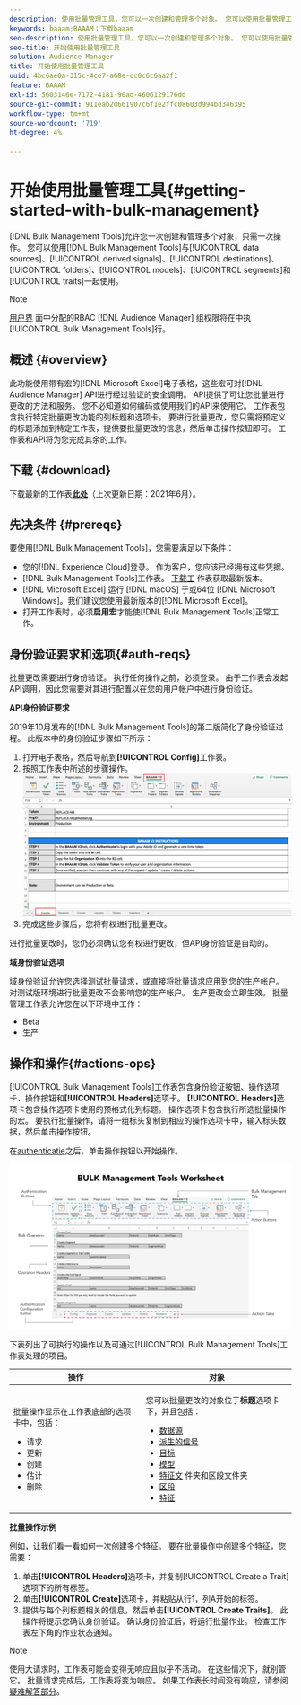 ```yaml
---
description: 使用批量管理工具，您可以一次创建和管理多个对象。 您可以使用批量管理工具处理数据源、派生的信号、目标、文件夹、区段和特征。
keywords: baaam;BAAAM；下载baaam
seo-description: 使用批量管理工具，您可以一次创建和管理多个对象。 您可以使用批量管理工具处理数据源、派生的信号、目标、文件夹、区段和特征。
seo-title: 开始使用批量管理工具
solution: Audience Manager
title: 开始使用批量管理工具
uuid: 4bc6ae0a-315c-4ce7-a68e-cc0c6c6aa2f1
feature: BAAAM
exl-id: 5603146e-7172-4181-90ad-4606129176dd
source-git-commit: 911eab2d661907c6f1e2ffc08603d994bd346395
workflow-type: tm+mt
source-wordcount: '719'
ht-degree: 4%

---
```


# 开始使用批量管理工具{#getting-started-with-bulk-management}

[!DNL Bulk Management Tools]允许您一次创建和管理多个对象，只需一次操作。 您可以使用[!DNL Bulk Management Tools]与[!UICONTROL data sources]、[!UICONTROL derived signals]、[!UICONTROL destinations]、[!UICONTROL folders]、[!UICONTROL models]、[!UICONTROL segments]和[!UICONTROL traits]一起使用。

<!-- 

c_bulk_start.xml

 -->

>[!NOTE]
>
>[用户界](../../features/administration/administration-overview.md) 面中分配的RBAC [!DNL Audience Manager] 组权限将在中执 [!UICONTROL Bulk Management Tools]行。

## 概述 {#overview}

此功能使用带有宏的[!DNL Microsoft Excel]电子表格，这些宏可对[!DNL Audience Manager] API进行经过验证的安全调用。 API提供了可让您批量进行更改的方法和服务。 您不必知道如何编码或使用我们的API来使用它。 工作表包含执行特定批量更改功能的列标题和选项卡。 要进行批量更改，您只需将预定义的标题添加到特定工作表，提供要批量更改的信息，然后单击操作按钮即可。 工作表和API将为您完成其余的工作。

## 下载 {#download}

下载最新的工作表&#x200B;**[此处](assets/BAAAM_V2_20210609.xlsm)**（上次更新日期：2021年6月）。

## 先决条件 {#prereqs}

要使用[!DNL Bulk Management Tools]，您需要满足以下条件：

* 您的[!DNL Experience Cloud]登录。 作为客户，您应该已经拥有这些凭据。
* [!DNL Bulk Management Tools]工作表。 [下载工](assets/BAAAM_V2_20200502.xlsm) 作表获取最新版本。
* [!DNL Microsoft Excel] 运行 [!DNL macOS] 于或64位 [!DNL Microsoft Windows]。我们建议您使用最新版本的[!DNL Microsoft Excel]。
* 打开工作表时，必须&#x200B;**启用宏**&#x200B;才能使[!DNL Bulk Management Tools]正常工作。

## 身份验证要求和选项{#auth-reqs}

批量更改需要进行身份验证。 执行任何操作之前，必须登录。 由于工作表会发起API调用，因此您需要对其进行配置以在您的用户帐户中进行身份验证。

**API身份验证要求**

2019年10月发布的[!DNL Bulk Management Tools]的第二版简化了身份验证过程。 此版本中的身份验证步骤如下所示：

1. 打开电子表格，然后导航到&#x200B;**[!UICONTROL Config]**&#x200B;工作表。
2. 按照工作表中所述的步骤操作。
   ![](assets/baaam-authentication.png)
3. 完成这些步骤后，您将有权进行批量更改。

进行批量更改时，您仍必须确认您有权进行更改，但API身份验证是自动的。

**域身份验证选项**

域身份验证允许您选择测试批量请求，或直接将批量请求应用到您的生产帐户。 对测试版环境进行批量更改不会影响您的生产帐户。 生产更改会立即生效。 批量管理工作表允许您在以下环境中工作：

* Beta
* 生产

## 操作和操作{#actions-ops}

[!UICONTROL Bulk Management Tools]工作表包含身份验证按钮、操作选项卡、操作按钮和&#x200B;**[!UICONTROL Headers]**&#x200B;选项卡。 **[!UICONTROL Headers]**&#x200B;选项卡包含操作选项卡使用的预格式化列标题。 操作选项卡包含执行所选批量操作的宏。 要执行批量操作，请将一组标头复制到相应的操作选项卡中，输入标头数据，然后单击操作按钮。

在[authenticatie](#auth-reqs)之后，单击操作按钮以开始操作。

![](assets/baaam-worksheet.png)

下表列出了可执行的操作以及可通过[!UICONTROL Bulk Management Tools]工作表处理的项目。

<table id="table_B9B3E09B692E42BAA52FB32C18B00709"> 
 <thead> 
  <tr> 
   <th colname="col1" class="entry"> 操作 </th> 
   <th colname="col2" class="entry"> 对象 </th> 
  </tr> 
 </thead>
 <tbody> 
  <tr> 
   <td colname="col1"> <p>批量操作显示在工作表底部的选项卡中，包括： </p> <p> 
     <ul id="ul_49F46B9E00C045D29E40258EB7BDCFBB"> 
      <li id="li_193C41EA19EF4D738FBA037D2BF9B05C">请求 </li> 
      <li id="li_5BE2E13D839F4958AAA5C01B7EFC5096">更新 </li> 
      <li id="li_4CCCC739795945DF8C89787F9A67EB88">创建 </li> 
      <li id="li_C7D36D2BDF0448CEAF3A5EABE41038E8">估计 </li> 
      <li id="li_07A3E94326124A3092362D9896EB7732">删除 </li> 
     </ul> </p> </td> 
   <td colname="col2"> <p>您可以批量更改的对象位于<b><span class="uicontrol">标题</span></b>选项卡下，并且包括： </p> <p> 
     <ul id="ul_A7A96F2B1B63430B9A1E1184AC5FA8F2"> 
      <li id="li_E3D9E2E190B04BE685337AC6140C371C"> <a href="../../features/datasources-list-and-settings.md#data-sources-list-and-settings"> 数据源</a> </li> 
      <li id="li_B645385E40684FA28770913EAF18CB2C"> <a href="../../features/derived-signals.md"> 派生的信号</a> </li> 
      <li id="li_9059F8C4A41A410899BDEFC76D3F5949"> <a href="../../features/destinations/destinations.md"> 目标</a> </li> 
      <li> <a href="../../features/algorithmic-models/understanding-models.md"> 模型</a> </li> 
      <li id="li_BB5A445150754E53AA38C78461326932"> <a href="../../features/traits/trait-storage.md#trait-storage"> 特征文</a> 件夹和区段文件夹 </li> 
      <li id="li_7A27DBF64E0945CF8AE8C96E8C6EDA09"> <a href="../../features/segments/segments-purpose.md"> 区段</a> </li> 
      <li id="li_A4640A34930040DEA8555EAF0AE2A702"> <a href="../../features/traits/trait-details-page.md"> 特征</a> </li> 
     </ul> </p> </td> 
  </tr> 
 </tbody> 
</table>

**批量操作示例**

例如，让我们看一看如何一次创建多个特征。 要在批量操作中创建多个特征，您需要：

1. 单击&#x200B;**[!UICONTROL Headers]**&#x200B;选项卡，并复制[!UICONTROL Create a Trait]选项下的所有标签。
2. 单击&#x200B;**[!UICONTROL Create]**&#x200B;选项卡，并粘贴从行1，列A开始的标签。
3. 提供与每个列标题相关的信息，然后单击&#x200B;**[!UICONTROL Create Traits]**。 此操作将提示您确认身份验证。 确认身份验证后，将运行批量作业。 检查工作表左下角的作业状态通知。


>[!NOTE]
>
>使用大请求时，工作表可能会变得无响应且似乎不活动。 在这些情况下，就别管它。 批量请求完成后，工作表将变为响应。 如果工作表长时间没有响应，请参阅[疑难解答部分](../../reference/bulk-management-tools/bulk-troubleshooting.md)。
